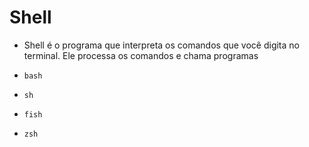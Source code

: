 # Shell

- Shell é o programa que interpreta os comandos que você digita no terminal. Ele processa os comandos e chama programas

- `bash`
- `sh`
- `fish`
- `zsh`
